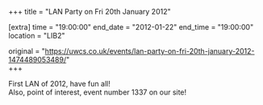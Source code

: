 +++
title = "LAN Party on Fri 20th January 2012"

[extra]
time = "19:00:00"
end_date = "2012-01-22"
end_time = "19:00:00"
location = "LIB2"

original = "https://uwcs.co.uk/events/lan-party-on-fri-20th-january-2012-1474489053489/"    
+++

First LAN of 2012, have fun all\!  
Also, point of interest, event number 1337 on our site\!


